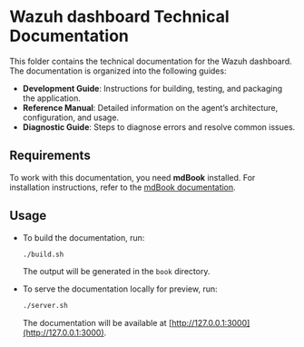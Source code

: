# Wazuh dashboard Technical Documentation

This folder contains the technical documentation for the Wazuh dashboard. The documentation is organized into the following guides:

- **Development Guide**: Instructions for building, testing, and packaging the application.
- **Reference Manual**: Detailed information on the agent’s architecture, configuration, and usage.
- **Diagnostic Guide**: Steps to diagnose errors and resolve common issues.

## Requirements

To work with this documentation, you need **mdBook** installed. For installation instructions, refer to the [mdBook documentation](https://rust-lang.github.io/mdBook/).

## Usage

- To build the documentation, run:

  ```bash
  ./build.sh
  ```

  The output will be generated in the `book` directory.

- To serve the documentation locally for preview, run:
  ```bash
  ./server.sh
  ```
  The documentation will be available at [http://127.0.0.1:3000](http://127.0.0.1:3000).
